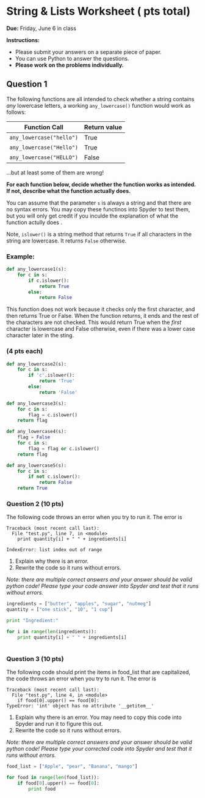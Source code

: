 # String & Lists Worksheet ( pts total)

**Due:** Friday, June 6 in class

**Instructions:**
* Please submit your answers on a separate piece of paper.
* You can use Python to answer the questions.
* **Please work on the problems individually.** 


## Question 1

The following functions are all intended to check whether a string contains _any_ lowercase letters, a working `any_lowercase()` function would work as follows:

Function Call              | Return value |
-------------------------- | ------------ | 
`any_lowercase("hello")`   | True  |
`any_lowercase("Hello")`   | True  |
`any_lowercase("HELLO")`   | False |

...but at least some of them are wrong!

**For each function below, decide whether the function works as intended. If not, describe what the function actually does.** 

You can assume that the parameter `s` is always a string and that there are no syntax errors. You may copy these functinos into Spyder to test them, but you will only get credit if you inculde the explanation of what the function actully does .

Note, `islower()` is a string method that returns `True` if all characters in the string are lowercase. It returns `False` otherwise. 

### Example:

```python
def any_lowercase1(s):
    for c in s:
        if c.islower():
            return True
        else: 
            return False
```

This function does not work because it checks only the first character, and then returns True or False. When the function returns, it ends and the rest of the characters are not checked. This would return True when the *first* character is lowercase and False otherwise, even if there was a lower case character later in the sting.

### (4 pts each)

```python         
def any_lowercase2(s):
    for c in s:
        if 'c'.islower():
            return 'True'
        else:
            return 'False'
```

```python
def any_lowercase3(s):
    for c in s:
        flag = c.islower()
    return flag
```

```python
def any_lowercase4(s):
    flag = False
    for c in s: 
        flag = flag or c.islower()
    return flag
```

```python
def any_lowercase5(s):
    for c in s:
        if not c.islower():
            return False
    return True
```

### Question 2 (10 pts)
The following code throws an error when you try to run it. The error is
```
Traceback (most recent call last):
  File "test.py", line 7, in <module>
    print quantity[i] + " " + ingredients[i]
    
IndexError: list index out of range
```

1. Explain why there is an error.
2. Rewrite the code so it runs without errors.

*Note: there are multiple correct answers and your answer should be valid python code! Please type your code answer into Spyder and test that it runs without errors.* 

```python
ingredients = ["butter", "apples", "sugar", "nutmeg"]
quantity = ["one stick", "10", "1 cup"]

print "Ingredient:"

for i in range(len(ingredients)):
    print quantity[i] + " " + ingredients[i]
    
```

### Question 3 (10 pts)

The following code should print the items in food_list that are capitalized, the code throws an error when you try to run it. The error is 
```
Traceback (most recent call last):
  File "test.py", line 4, in <module>
    if food[0].upper() == food[0]:
TypeError: 'int' object has no attribute '__getitem__'
```

1. Explain why there is an error. You may need to copy this code into Spyder and run it to figure this out.
2. Rewrite the code so it runs without errors. 

*Note: there are multiple correct answers and your answer should be valid python code! Please type your corrected code into Spyder and test that it runs without errors.* 

```python
food_list = ["Apple", "pear", "Banana", "mango"]

for food in range(len(food_list)):
    if food[0].upper() == food[0]:
        print food
    
```
